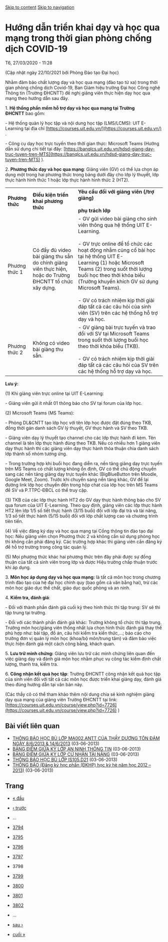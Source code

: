 [Skip to content](https://daa.uit.edu.vn/thongbao/huong-dan-trien-khai-day-va-hoc-qua-mang-trong-thoi-gian-phong-chong-dich-covid-19?page=3797#main)
 [Skip to navigation](https://daa.uit.edu.vn/thongbao/huong-dan-trien-khai-day-va-hoc-qua-mang-trong-thoi-gian-phong-chong-dich-covid-19?page=3797#main-nav)

Hướng dẫn triển khai dạy và học qua mạng trong thời gian phòng chống dịch COVID-19
==================================================================================

T6, 27/03/2020 - 11:28

(Cập nhật ngày 22/10/2021 bởi Phòng Đào tạo Đại học)

Nhằm đảm bảo chất lượng dạy và học qua mạng (đào tạo từ xa) trong thời gian phòng chống dịch Covid-19, Ban Giám hiệu trường Đại học Công nghệ Thông tin (Trường ĐHCNTT) đề nghị giảng viên thực hiện dạy học qua mạng theo hướng dẫn sau đây.

1\. **Hệ thống phần mềm hỗ trợ dạy và học qua mạng tại Trường ĐHCNTT** bao gồm:

\- Hệ thống quản lý học tập và nội dung học tập (LMS/LCMS): UIT E-Learning tại địa chỉ [https://courses.uit.edu.vn/](https://courses.uit.edu.vn/)
.

\- Công cụ dạy học trực tuyến theo thời gian thực: Microsoft Teams (Hướng dẫn sử dụng chi tiết tại đây: [https://banqlcs.uit.edu.vn/hdsd-giang-day-truc-tuyen-tren-MTS](https://banqlcs.uit.edu.vn/hdsd-giang-day-truc-tuyen-tren-MTS)
). 

2\. **Phương thức dạy và học qua mạng**: Giảng viên (GV) có thể lựa chọn áp dụng một trong hai phương thức trong bảng dưới đây cho lớp lý thuyết, lớp thực hành hình thức 1 hoặc lớp thực hành hình thức 2 (HT2).

|     |     |     |
| --- | --- | --- |
| **Phương thức** | **Điều kiện triển khai phương thức** | **Yêu cầu đối với giảng viên (/trợ giảng)**<br><br>**phụ trách lớp** |
| Phương thức 1 | Có đầy đủ video bài giảng thu sẵn do chính giảng viên thực hiện, hoặc do Trường ĐHCNTT tổ chức xây dựng. | \- GV gửi video bài giảng cho sinh viên thông qua hệ thống UIT E-Learning.<br><br>\- GV trực online để tổ chức các hoạt động nhằm củng cố bài học tại hệ thống UIT E-Learning (1) hoặc Microsoft Teams (2) trong suốt thời lượng buổi học theo thời khóa biểu (Trường khuyến khích GV sử dụng Microsoft Teams).<br><br>\- GV có trách nhiệm kịp thời giải đáp tất cả các câu hỏi của sinh viên (SV) trên các hệ thống hỗ trợ dạy và học. |
| Phương thức 2 | Không có video bài giảng thu sẵn. | \- GV giảng bài trực tuyến và trao đổi với SV tại Microsoft Teams trong suốt thời lượng buổi học theo thời khóa biểu (TKB).<br><br>\- GV có trách nhiệm kịp thời giải đáp tất cả các câu hỏi của SV trên các hệ thống hỗ trợ dạy và học. |

**Lưu ý:**

(1) Khi giảng viên trực online tại UIT E-Learning:

\- Giảng viên gửi ít nhất 01 thông báo cho SV tại forum của lớp học.

(2) Microsoft Teams (MS Teams):

\- Phòng DL&CNTT tạo lớp học với tên lớp học được đặt đúng theo TKB, đồng thời gán danh sách GV lý thuyết, GV thực hành và SV theo TKB.

\- Giảng viên dạy lý thuyết tạo channel cho các lớp thực hành đi kèm. Tên channel là tên lớp thực hành đúng theo TKB. Nếu có nhiều hơn 1 giảng viên dạy thực hành thì các giảng viên dạy thực hành thỏa thuận chia danh sách lớp thành số nhóm tương ứng.

\- Trong trường hợp khi buổi học đang diễn ra, nền tảng giảng dạy trực tuyến trên MS Teams có chất lượng không ổn định, GV có thể chủ động chuyển sang các nền tảng giảng dạy trực tuyến khác (BigBlueButton trên Moodle, Google Meet, Zoom). Trước khi chuyển sang nền tảng khác, GV để lại đường link lớp học chuyển đến trong hộp chat của lớp học trên MS Teams để SV và P.TTPC-ĐBCL có thể truy cập.

(3) TKB của các lớp thực hành HT2 do GV dạy thực hành thông báo cho SV qua forum của UIT E-Learning. Theo quy định, giảng viên các lớp thực hành HT2 lên lớp 1/5 số tiết thực hành (3/15 buổi) đối với lớp đại trà và tài năng, 1/3 số tiết thực hành (5/15 buổi) đối với lớp chất lượng cao và chương trình tiên tiến.

(4) Về việc đăng ký dạy và học qua mạng tại Cổng thông tin đào tạo đại học: Nếu giảng viên chọn Phương thức 2 và không cần sử dụng phòng học thì không cần phải đăng ký. Các trường hợp khác thì giảng viên cần đăng ký để hỗ trợ trường trong công tác quản lý.

(5) Mọi phương thức khác hai phương thức trên đây phải được sự đồng thuận của tất cả sinh viên trong lớp và được Hiệu trưởng chấp thuận trước khi áp dụng.

3. **Môn học áp dụng dạy và học qua mạng:** là tất cả môn học trong chương trình đào tạo của hệ đại học chính quy (bao gồm cả văn bằng hai), trừ các môn học giáo dục thể chất, giáo dục quốc phòng và an ninh.

4. **Kiểm tra, đánh giá**:

\- Đối với thành phần đánh giá cuối kỳ theo hình thức thi tập trung: SV sẽ thi tập trung tại trường.

\- Đối với các thành phần đánh giá khác: Trường không tổ chức thi tập trung. Trưởng môn học/giảng viên thống nhất lựa chọn hình thức đánh giá thay thế phù hợp như: bài tập, đồ án, câu hỏi kiểm tra kiến thức,…; báo cáo cho trưởng đơn vị quản lý môn học (khoa/bộ môn/trung tâm) và đảm bảo việc thực hiện đánh giá một cách công bằng, khách quan.

5. **Lưu trữ minh chứng:** Giảng viên lưu trữ các minh chứng liên quan đến việc giảng dạy và đánh giá môn học nhằm phục vụ công tác kiểm định chất lượng, thanh tra, kiểm tra.

6. **Công nhận kết quả học tập**: Trường ĐHCNTT công nhận kết quả học tập của sinh viên đối với tất cả các môn học được triển khai giảng dạy, đánh giá theo đúng hướng dẫn tại văn bản này.

(Các thầy cô có thể tham khảo thêm nội dung chia sẻ kinh nghiệm giảng dạy qua mạng của giảng viên Trường ĐHCNTT tại link: [https://courses.uit.edu.vn/course/view.php?id=7726](https://courses.uit.edu.vn/course/view.php?id=7726)
) 

Bài viết liên quan
------------------

*   [THÔNG BÁO HỌC BÙ LỚP MA002.ANTT CỦA THẦY DƯƠNG TÔN ĐẢM NGÀY 8/6/2013 & 14/6/2013](https://daa.uit.edu.vn/thongbao/thong-bao-hoc-bu-lop-ma002antt-cua-thay-duong-ton-dam-ngay-862013-1462013)
     (03-06-2013)
*   [BẢNG ĐIỂM GIỮA KỲ LỚP AN NINH THÔNG TIN](https://daa.uit.edu.vn/thongbao/bang-diem-giua-ky-lop-ninh-thong-tin)
     (03-06-2013)
*   [BẢNG ĐIỂM GIỮA KỲ LỚP CỬ NHÂN TÀI NĂNG](https://daa.uit.edu.vn/thongbao/bang-diem-giua-ky-lop-cu-nhan-tai-nang)
     (03-06-2013)
*   [THÔNG BÁO HỌC BÙ LỚP IS105.D21](https://daa.uit.edu.vn/thongbao/thong-bao-hoc-bu-lop-is105d21)
     (03-06-2013)
*   [THÔNG BÁO (Đăng ký học phần (ĐKHP) học kỳ hè năm học 2012 – 2013)](https://daa.uit.edu.vn/thongbao/thong-bao-dang-ky-hoc-phan-dkhp-hoc-ky-he-nam-hoc-2012-2013)
     (03-06-2013)

Trang
-----

*   [« đầu](https://daa.uit.edu.vn/thongbao/huong-dan-trien-khai-day-va-hoc-qua-mang-trong-thoi-gian-phong-chong-dich-covid-19 "Đến trang đầu tiên")
    
*   [‹ trước](https://daa.uit.edu.vn/thongbao/huong-dan-trien-khai-day-va-hoc-qua-mang-trong-thoi-gian-phong-chong-dich-covid-19?page=3796 "Đến trang kế trước")
    
*   …
*   [3794](https://daa.uit.edu.vn/thongbao/huong-dan-trien-khai-day-va-hoc-qua-mang-trong-thoi-gian-phong-chong-dich-covid-19?page=3793 "Đến trang 3794")
    
*   [3795](https://daa.uit.edu.vn/thongbao/huong-dan-trien-khai-day-va-hoc-qua-mang-trong-thoi-gian-phong-chong-dich-covid-19?page=3794 "Đến trang 3795")
    
*   [3796](https://daa.uit.edu.vn/thongbao/huong-dan-trien-khai-day-va-hoc-qua-mang-trong-thoi-gian-phong-chong-dich-covid-19?page=3795 "Đến trang 3796")
    
*   [3797](https://daa.uit.edu.vn/thongbao/huong-dan-trien-khai-day-va-hoc-qua-mang-trong-thoi-gian-phong-chong-dich-covid-19?page=3796 "Đến trang 3797")
    
*   3798
*   [3799](https://daa.uit.edu.vn/thongbao/huong-dan-trien-khai-day-va-hoc-qua-mang-trong-thoi-gian-phong-chong-dich-covid-19?page=3798 "Đến trang 3799")
    
*   [3800](https://daa.uit.edu.vn/thongbao/huong-dan-trien-khai-day-va-hoc-qua-mang-trong-thoi-gian-phong-chong-dich-covid-19?page=3799 "Đến trang 3800")
    
*   [3801](https://daa.uit.edu.vn/thongbao/huong-dan-trien-khai-day-va-hoc-qua-mang-trong-thoi-gian-phong-chong-dich-covid-19?page=3800 "Đến trang 3801")
    
*   [3802](https://daa.uit.edu.vn/thongbao/huong-dan-trien-khai-day-va-hoc-qua-mang-trong-thoi-gian-phong-chong-dich-covid-19?page=3801 "Đến trang 3802")
    
*   …
*   [sau ›](https://daa.uit.edu.vn/thongbao/huong-dan-trien-khai-day-va-hoc-qua-mang-trong-thoi-gian-phong-chong-dich-covid-19?page=3798 "Đến trang kế sau")
    
*   [cuối »](https://daa.uit.edu.vn/thongbao/huong-dan-trien-khai-day-va-hoc-qua-mang-trong-thoi-gian-phong-chong-dich-covid-19?page=3855 "Đến trang cuối cùng")